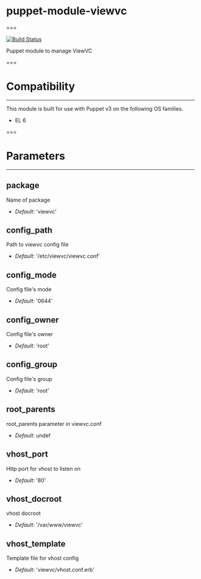 # puppet-module-viewvc
===

[![Build Status](https://travis-ci.org/Ericsson/puppet-module-viewvc.png?branch=master)](https://travis-ci.org/Ericsson/puppet-module-viewvc)

Puppet module to manage ViewVC

===

# Compatibility
---------------
This module is built for use with Puppet v3 on the following OS families.

* EL 6

===

# Parameters
------------

package
-------
Name of package

- *Default*: 'viewvc'

config_path
-----------
Path to viewvc config file

- *Default*: '/etc/viewvc/viewvc.conf'

config_mode
-----------
Config file's mode

- *Default*: '0644'

config_owner
------------
Config file's owner

- *Default*: 'root'

config_group
------------
Config file's group

- *Default*: 'root'

root_parents
------------
root_parents parameter in viewvc.conf

- *Default*: undef

vhost_port
----------
Http port for vhost to listen on

- *Default*: '80'

vhost_docroot
-------------
vhost docroot

- *Default*: '/var/www/viewvc'

vhost_template
-------------
Template file for vhost config

- *Default*: 'viewvc/vhost.conf.erb'

